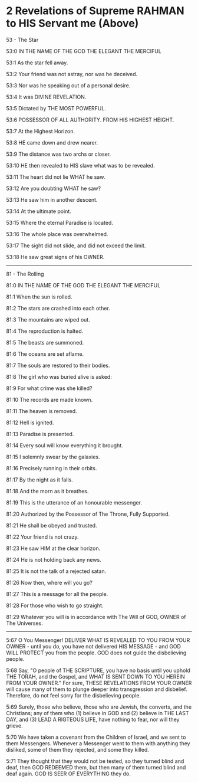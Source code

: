 # 2 Revelations of Supreme RAHMAN to HIS Servant me (Above)

53 - The Star

53:0 IN THE NAME OF THE GOD THE ELEGANT THE MERCIFUL

53:1 As the star fell away.

53:2 Your friend was not astray, nor was he deceived.

53:3 Nor was he speaking out of a personal desire.

53:4 It was DIVINE REVELATION.

53:5 Dictated by THE MOST POWERFUL.

53:6 POSSESSOR OF ALL AUTHORITY. FROM HIS HIGHEST HEIGHT.

53:7 At the Highest Horizon.

53:8 HE came down and drew nearer.

53:9 The distance was two archs or closer.

53:10 HE then revealed to HIS slave what was to be revealed.

53:11 The heart did not lie WHAT he saw.

53:12 Are you doubting WHAT he saw?

53:13 He saw him in another descent.

53:14 At the ultimate point.

53:15 Where the eternal Paradise is located.

53:16 The whole place was overwhelmed.

53:17 The sight did not slide, and did not exceed the limit.

53:18 He saw great signs of his OWNER.

----------------------------------------------

81 - The Rolling
 
81:0 IN THE NAME OF THE GOD THE ELEGANT THE MERCIFUL

81:1 When the sun is rolled. 
 
81:2 The stars are crashed into each other. 
 
81:3 The mountains are wiped out. 
 
81:4 The reproduction is halted. 
 
81:5 The beasts are summoned. 
 
81:6 The oceans are set aflame. 
 
81:7 The souls are restored to their bodies. 
 
81:8 The girl who was buried alive is asked: 
 
81:9 For what crime was she killed? 
 
81:10 The records are made known. 
 
81:11 The heaven is removed. 
 
81:12 Hell is ignited. 
 
81:13 Paradise is presented. 
 
81:14 Every soul will know everything it brought. 
 
81:15 I solemnly swear by the galaxies. 
 
81:16 Precisely running in their orbits. 
 
81:17 By the night as it falls. 
 
81:18 And the morn as it breathes. 
 
81:19 This is the utterance of an honourable messenger. 
 
81:20 Authorized by the Possessor of The Throne, Fully Supported. 
 
81:21 He shall be obeyed and trusted. 
 
81:22 Your friend is not crazy. 
 
81:23 He saw HIM at the clear horizon. 
 
81:24 He is not holding back any news. 
 
81:25 It is not the talk of a rejected satan. 
 
81:26 Now then, where will you go? 
 
81:27 This is a message for all the people. 
 
81:28 For those who wish to go straight. 
 
81:29 Whatever you will is in accordance with The Will of GOD, OWNER of The Universes.

----------------------------------------------

5:67 O You Messenger! DELIVER WHAT IS REVEALED TO YOU FROM YOUR OWNER - until you do, you have not delivered HIS MESSAGE - and GOD WILL PROTECT you from the people. GOD does not guide the disbelieving people. 
 
5:68 Say, "O people of THE SCRIPTURE, you have no basis until you uphold THE TORAH, and the Gospel, and WHAT IS SENT DOWN TO YOU HEREIN FROM YOUR OWNER." For sure, THESE REVELATIONS FROM YOUR OWNER will cause many of them to plunge deeper into transgression and disbelief. Therefore, do not feel sorry for the disbelieving people. 
 
5:69 Surely, those who believe, those who are Jewish, the converts, and the Christians; any of them who (1) believe in GOD and (2) believe in THE LAST DAY, and (3) LEAD A RIGTEOUS LIFE, have nothing to fear, nor will they grieve. 
 
5:70 We have taken a covenant from the Children of Israel, and we sent to them Messengers. Whenever a Messenger went to them with anything they disliked, some of them they rejected, and some they killed. 
 
5:71 They thought that they would not be tested, so they turned blind and deaf, then GOD REDEEMED them, but then many of them turned blind and deaf again. GOD IS SEER OF EVERYTHING they do.
